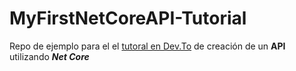 # MyFirstNetCoreAPI-Tutorial

Repo de ejemplo para el el [tutoral en Dev.To](https://dev.to/andreslozadamosto/creando-un-api-en-net-core-5-intro-2nc2) de creación de un **API** utilizando **_Net Core_**